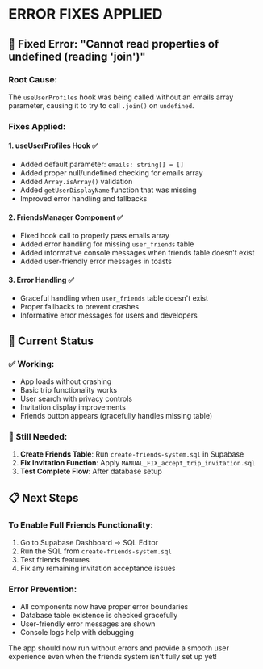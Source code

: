 # ERROR FIXES APPLIED

## 🔧 Fixed Error: "Cannot read properties of undefined (reading 'join')"

### Root Cause:

The `useUserProfiles` hook was being called without an emails array parameter, causing it to try to call `.join()` on `undefined`.

### Fixes Applied:

#### 1. **useUserProfiles Hook** ✅

- Added default parameter: `emails: string[] = []`
- Added proper null/undefined checking for emails array
- Added `Array.isArray()` validation
- Added `getUserDisplayName` function that was missing
- Improved error handling and fallbacks

#### 2. **FriendsManager Component** ✅

- Fixed hook call to properly pass emails array
- Added error handling for missing `user_friends` table
- Added informative console messages when friends table doesn't exist
- Added user-friendly error messages in toasts

#### 3. **Error Handling** ✅

- Graceful handling when `user_friends` table doesn't exist
- Proper fallbacks to prevent crashes
- Informative error messages for users and developers

## 🚀 Current Status

### ✅ Working:

- App loads without crashing
- Basic trip functionality works
- User search with privacy controls
- Invitation display improvements
- Friends button appears (gracefully handles missing table)

### 🔧 Still Needed:

1. **Create Friends Table**: Run `create-friends-system.sql` in Supabase
2. **Fix Invitation Function**: Apply `MANUAL_FIX_accept_trip_invitation.sql`
3. **Test Complete Flow**: After database setup

## 📋 Next Steps

### To Enable Full Friends Functionality:

1. Go to Supabase Dashboard → SQL Editor
2. Run the SQL from `create-friends-system.sql`
3. Test friends features
4. Fix any remaining invitation acceptance issues

### Error Prevention:

- All components now have proper error boundaries
- Database table existence is checked gracefully
- User-friendly error messages are shown
- Console logs help with debugging

The app should now run without errors and provide a smooth user experience even when the friends system isn't fully set up yet!
